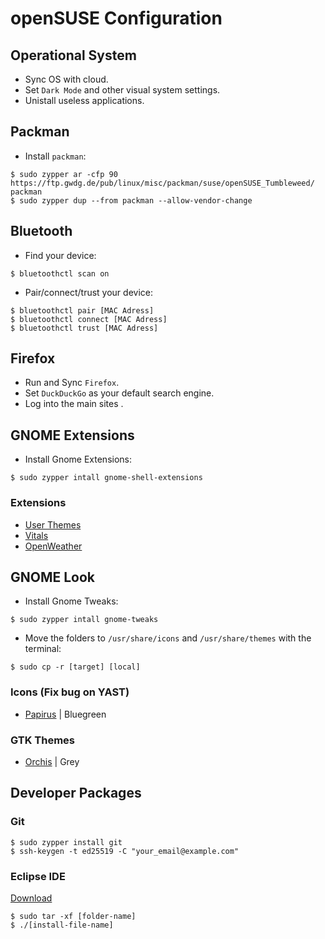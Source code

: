 # openSUSE Configuration

## Operational System
- Sync OS with cloud.
- Set `Dark Mode` and other visual system settings.
- Unistall useless applications.

## Packman
- Install `packman`:

```
$ sudo zypper ar -cfp 90 https://ftp.gwdg.de/pub/linux/misc/packman/suse/openSUSE_Tumbleweed/ packman
$ sudo zypper dup --from packman --allow-vendor-change
```

## Bluetooth
- Find your device:
```
$ bluetoothctl scan on
```
- Pair/connect/trust your device:
```
$ bluetoothctl pair [MAC Adress]
$ bluetoothctl connect [MAC Adress]
$ bluetoothctl trust [MAC Adress]
```

## Firefox
- Run and Sync `Firefox`.
- Set `DuckDuckGo` as your default search engine.
- Log into the main sites .

## GNOME Extensions
- Install Gnome Extensions:
```
$ sudo zypper intall gnome-shell-extensions
```

### Extensions
- [User Themes](https://extensions.gnome.org/extension/19/user-themes/)
- [Vitals](https://extensions.gnome.org/extension/1460/vitals/)
- [OpenWeather](https://extensions.gnome.org/extension/750/openweather/)

## GNOME Look
- Install Gnome Tweaks:
```
$ sudo zypper intall gnome-tweaks
```

- Move the folders to `/usr/share/icons` and `/usr/share/themes` with the terminal:
```
$ sudo cp -r [target] [local]
```

### Icons (Fix bug on YAST)
- [Papirus](https://www.gnome-look.org/p/1166289) | Bluegreen
### GTK Themes
- [Orchis](https://www.gnome-look.org/p/1357889) | Grey

## Developer Packages
### Git
```
$ sudo zypper install git
$ ssh-keygen -t ed25519 -C "your_email@example.com"
```

### Eclipse IDE

[Download](https://eclipseide.org/)
```
$ sudo tar -xf [folder-name]
$ ./[install-file-name]
```
